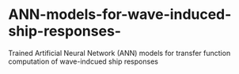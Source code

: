# ANN-models-for-wave-induced-ship-responses-
Trained Artificial Neural Network (ANN) models for transfer function computation of wave-indcued ship responses
